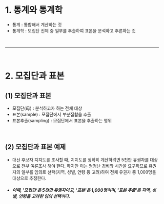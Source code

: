 # 1. 통계와 통계학
 - 통계 : 통합해서 계산하는 것
 - 통계학 : 모집단 전체 중 일부를 추출하여 표본을 분석하고 추론하는 것

<br>
<hr>
<br>

# 2. 모집단과 표본
## (1) 모집단과 표본
 - 모집단(母) : 분석하고자 하는 전체 대상
 - 표본(sample) : 모집단에서 부분집합을 추출
 - 표본추출(sampling) : 모집단에서 표본을 추출하는 행위

<br>

## (2) 모집단과 표본 예제
 - 대선 후보자 지지도를 조사할 때, 지지도를 정확히 계산하려면 5천만 유권자를 대상으로 전부 여론조사 해야 한다. 하지만 이는 엄청난 
경비와 시간을 요구하므로 유권자의 일부를 임의로 선택(지역, 성별, 연령 등 고려)하여 전체 유권자 중 1,000명을 대상으로 추정한다.
 - ##### 이때, '모집단'은 5천만 유권자이고, '표본'은 1,000명이며, '표본 추출'은 지역, 성별, 연령을 고려한 임의 선택이다.
